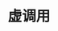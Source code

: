 ---
title: 虚调用
top_img: '111840835_p0.png'
cover: '122532836_p0.png'
categories: 
    - 八股文
      - C++
tags: 
    - C++
---